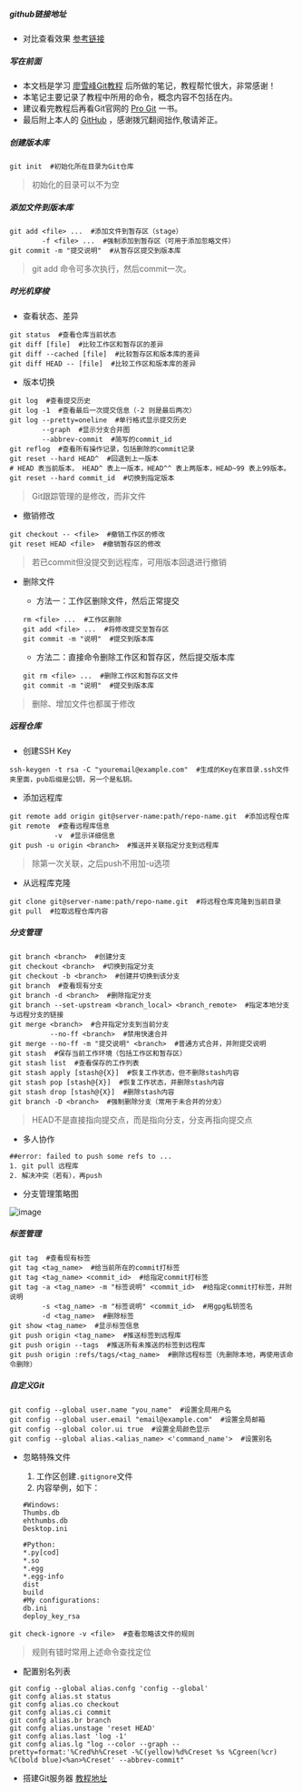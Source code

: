 ##### github链接地址
- 对比查看效果 [参考链接](https://github.com/xmfish/learngit-1/blob/master/GitNotes.md)

##### 写在前面
- 本文档是学习 [廖雪峰Git教程](http://t.cn/zQ6LFwE) 后所做的笔记，教程帮忙很大，非常感谢！
- 本笔记主要记录了教程中所用的命令，概念内容不包括在内。
- 建议看完教程后再看Git官网的 [Pro Git](https://git-scm.com/book/zh/v2) 一书。
- 最后附上本人的 [GitHub](https://github.com/caozhiqiango) ，感谢拨冗翻阅拙作,敬请斧正。

##### 创建版本库
```
git init  #初始化所在目录为Git仓库
```
> 初始化的目录可以不为空

##### 添加文件到版本库
```
git add <file> ...  #添加文件到暂存区（stage）
        -f <file> ...  #强制添加到暂存区（可用于添加忽略文件）
git commit -m "提交说明"  #从暂存区提交到版本库
```
> git add 命令可多次执行，然后commit一次。

##### 时光机穿梭
- 查看状态、差异

```
git status  #查看仓库当前状态
git diff [file]  #比较工作区和暂存区的差异
git diff --cached [file]  #比较暂存区和版本库的差异
git diff HEAD -- [file]  #比较工作区和版本库的差异
```
- 版本切换

```
git log  #查看提交历史
git log -1  #查看最后一次提交信息（-2 则是最后两次）
git log --pretty=oneline  #单行格式显示提交历史
        --graph  #显示分支合并图
        --abbrev-commit  #简写的commit_id
git reflog  #查看所有操作记录，包括删除的commit记录
git reset --hard HEAD^  #回退到上一版本
# HEAD 表当前版本， HEAD^ 表上一版本，HEAD^^ 表上两版本，HEAD~99 表上99版本。
git reset --hard commit_id  #切换到指定版本
```
> Git跟踪管理的是修改，而非文件

- 撤销修改

```
git checkout -- <file>  #撤销工作区的修改
git reset HEAD <file>  #撤销暂存区的修改
```
> 若已commit但没提交到远程库，可用版本回退进行撤销

- 删除文件
  - 方法一：工作区删除文件，然后正常提交
  
  ```
  rm <file> ...  #工作区删除
  git add <file> ...  #将修改提交至暂存区
  git commit -m "说明"  #提交到版本库
  ```
  - 方法二：直接命令删除工作区和暂存区，然后提交版本库
  
  ```
  git rm <file> ...  #删除工作区和暂存区文件
  git commit -m "说明"  #提交到版本库
  ```
> 删除、增加文件也都属于修改

##### 远程仓库
- 创建SSH Key

```
ssh-keygen -t rsa -C "youremail@example.com"  #生成的Key在家目录.ssh文件夹里面，pub后缀是公钥，另一个是私钥。
```

- 添加远程库

```
git remote add origin git@server-name:path/repo-name.git  #添加远程仓库
git remote  #查看远程库信息
           -v  #显示详细信息
git push -u origin <branch>  #推送并关联指定分支到远程库
```
> 除第一次关联，之后push不用加-u选项

- 从远程库克隆

```
git clone git@server-name:path/repo-name.git  #将远程仓库克隆到当前目录
git pull  #拉取远程仓库内容
```

##### 分支管理
```
git branch <branch>  #创建分支
git checkout <branch>  #切换到指定分支
git checkout -b <branch>  #创建并切换到该分支
git branch  #查看现有分支
git branch -d <branch>  #删除指定分支
git branch --set-upstream <branch_local> <branch_remote>  #指定本地分支与远程分支的链接
git merge <branch>  #合并指定分支到当前分支
          --no-ff <branch>  #禁用快速合并
git merge --no-ff -m "提交说明" <branch>  #普通方式合并，并附提交说明
git stash  #保存当前工作环境（包括工作区和暂存区）
git stash list  #查看保存的工作列表
git stash apply [stash@{X}]  #恢复工作状态，但不删除stash内容
git stash pop [stash@{X}]  #恢复工作状态，并删除stash内容
git stash drop [stash@{X}]  #删除stash内容
git branch -D <branch>  #强制删除分支（常用于未合并的分支）
```
> HEAD不是直接指向提交点，而是指向分支，分支再指向提交点

- 多人协作

```
##error: failed to push some refs to ...
1. git pull 远程库
2. 解决冲突（若有），再push
```

- 分支管理策略图

![image](http://www.liaoxuefeng.com/files/attachments/001384909239390d355eb07d9d64305b6322aaf4edac1e3000/0)

##### 标签管理
```
git tag  #查看现有标签
git tag <tag_name>  #给当前所在的commit打标签
git tag <tag_name> <commit_id>  #给指定commit打标签
git tag -a <tag_name> -m "标签说明" <commit_id>  #给指定commit打标签，并附说明
        -s <tag_name> -m "标签说明" <commit_id>  #用gpg私钥签名
        -d <tag_name>  #删除标签
git show <tag_name>  #显示标签信息
git push origin <tag_name>  #推送标签到远程库
git push origin --tags  #推送所有未推送的标签到远程库
git push origin :refs/tags/<tag_name>  #删除远程标签（先删除本地，再使用该命令删除）
```

##### 自定义Git
```
git config --global user.name "you_name"  #设置全局用户名
git config --global user.email "email@example.com"  #设置全局邮箱
git config --global color.ui true  #设置全局颜色显示
git config --global alias.<alias_name> <'command_name'>  #设置别名
```
- 忽略特殊文件

  1. 工作区创建`.gitignore`文件
  2. 内容举例，如下：

  ```
  #Windows:
  Thumbs.db
  ehthumbs.db
  Desktop.ini

  #Python:
  *.py[cod]
  *.so
  *.egg
  *.egg-info
  dist
  build
  #My configurations:
  db.ini
  deploy_key_rsa
  ```

```
git check-ignore -v <file>  #查看忽略该文件的规则
```
> 规则有错时常用上述命令查找定位

- 配置别名列表

```
git config --global alias.confg 'config --global'
git confg alias.st status
git confg alias.co checkout
git confg alias.ci commit
git confg alias.br branch
git confg alias.unstage 'reset HEAD'
git confg alias.last 'log -1'
git confg alias.lg "log --color --graph --pretty=format:'%Cred%h%Creset -%C(yellow)%d%Creset %s %Cgreen(%cr) %C(bold blue)<%an>%Creset' --abbrev-commit"
```
- 搭建Git服务器 [教程地址](http://www.liaoxuefeng.com/wiki/0013739516305929606dd18361248578c67b8067c8c017b000/00137583770360579bc4b458f044ce7afed3df579123eca000)

